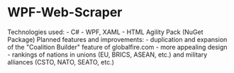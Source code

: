 # WPF-Web-Scraper
Technologies used: - C# - WPF, XAML - HTML Agility Pack (NuGet Package)  Planned features and improvements: - duplication and expansion of the "Coalition Builder" feature of globalfire.com - more appealing design - rankings of nations in unions (EU, BRICS, ASEAN, etc.) and military alliances (CSTO, NATO, SEATO, etc.)

